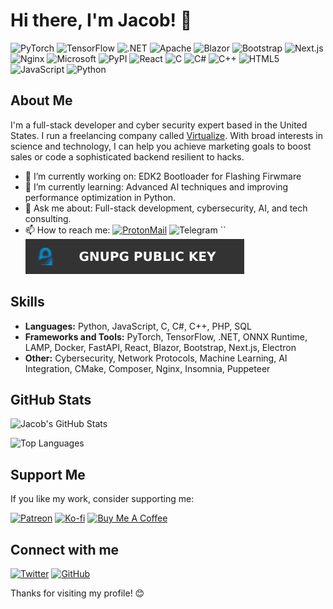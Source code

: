 # Hi there, I'm Jacob! 👋

![PyTorch](https://img.shields.io/badge/PyTorch-EE4C2C?style=for-the-badge&logo=pytorch&logoColor=white)
![TensorFlow](https://img.shields.io/badge/TensorFlow-FF6F00?style=for-the-badge&logo=tensorflow&logoColor=white)
![.NET](https://img.shields.io/badge/.NET-512BD4?style=for-the-badge&logo=dotnet&logoColor=white)
![Apache](https://img.shields.io/badge/Apache-D22128?style=for-the-badge&logo=Apache&logoColor=white)
![Blazor](https://img.shields.io/badge/Blazor-512BD4?style=for-the-badge&logo=blazor&logoColor=white)
![Bootstrap](https://img.shields.io/badge/Bootstrap-563D7C?style=for-the-badge&logo=bootstrap&logoColor=white)
![Next.js](https://img.shields.io/badge/next%20js-000000?style=for-the-badge&logo=nextdotjs&logoColor=white)
![Nginx](https://img.shields.io/badge/Nginx-009639?style=for-the-badge&logo=nginx&logoColor=white)
![Microsoft](https://img.shields.io/badge/Microsoft-666666?style=for-the-badge&logo=microsoft&logoColor=white)
![PyPI](https://img.shields.io/badge/pypi-3775A9?style=for-the-badge&logo=pypi&logoColor=white)
![React](https://img.shields.io/badge/React-20232A?style=for-the-badge&logo=react&logoColor=61DAFB)
![C](https://img.shields.io/badge/C-00599C?style=for-the-badge&logo=c&logoColor=white)
![C#](https://img.shields.io/badge/C%23-239120?style=for-the-badge&logo=csharp&logoColor=white)
![C++](https://img.shields.io/badge/C%2B%2B-00599C?style=for-the-badge&logo=c%2B%2B&logoColor=white)
![HTML5](https://img.shields.io/badge/HTML5-E34F26?style=for-the-badge&logo=html5&logoColor=white)
![JavaScript](https://img.shields.io/badge/JavaScript-323330?style=for-the-badge&logo=javascript&logoColor=F7DF1E)
![Python](https://img.shields.io/badge/Python-FFD43B?style=for-the-badge&logo=python&logoColor=blue)

## About Me

I'm a full-stack developer and cyber security expert based in the United States. I run a freelancing company called [Virtualize](https://github.com/virtualize). With broad interests in science and technology, I can help you achieve marketing goals to boost sales or code a sophisticated backend resilient to hacks.

- 🔭 I’m currently working on: EDK2 Bootloader for Flashing Firwmare
- 🌱 I’m currently learning: Advanced AI techniques and improving performance optimization in Python.
- 💬 Ask me about: Full-stack development, cybersecurity, AI, and tech consulting.
- 📫 How to reach me: 
[![ProtonMail](https://img.shields.io/badge/proton%20mail-6D4AFF?style=for-the-badge&logo=protonmail&logoColor=white)](jpshag@protonmail.com)
![Telegram](https://img.shields.io/badge/Telegram-2CA5E0?style=for-the-badge&logo=telegram&logoColor=white) ``
[![keybase](/resources/GnuPG_Public_Key-333.svg)](https://keybase.io/)

## Skills

- **Languages:** Python, JavaScript, C, C#, C++, PHP, SQL
- **Frameworks and Tools:** PyTorch, TensorFlow, .NET, ONNX Runtime, LAMP, Docker, FastAPI, React, Blazor, Bootstrap, Next.js, Electron
- **Other:** Cybersecurity, Network Protocols, Machine Learning, AI Integration, CMake, Composer, Nginx, Insomnia, Puppeteer

## GitHub Stats

![Jacob's GitHub Stats](https://github-readme-stats.vercel.app/api?username=jpshag&show_icons=true&theme=radical)

![Top Languages](https://github-readme-stats.vercel.app/api/top-langs/?username=jpshag&layout=compact&theme=radical)

## Support Me

If you like my work, consider supporting me:

[![Patreon](https://img.shields.io/badge/Patreon-F96854?style=for-the-badge&logo=patreon&logoColor=white)](https://patreon.com/yourprofile)
[![Ko-fi](https://img.shields.io/badge/Ko--fi-F16061?style=for-the-badge&logo=ko-fi&logoColor=white)](https://ko-fi.com/yourprofile)
[![Buy Me A Coffee](https://img.shields.io/badge/Buy_Me_A_Coffee-FFDD00?style=for-the-badge&logo=buy-me-a-coffee&logoColor=black)](https://buymeacoffee.com/yourprofile)

## Connect with me
[![Twitter](https://img.shields.io/badge/Twitter-1DA1F2?style=for-the-badge&logo=twitter&logoColor=white)](https://twitter.com/WhiteHatJake)
[![GitHub](https://img.shields.io/badge/GitHub-181717?style=for-the-badge&logo=github&logoColor=white)](https://github.com/jpshag)

Thanks for visiting my profile! 😊
